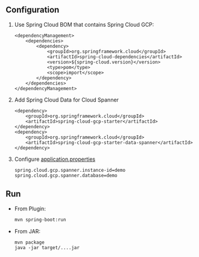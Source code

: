 ## Configuration

1. Use Spring Cloud BOM that contains Spring Cloud GCP:
   ```
   <dependencyManagement>
       <dependencies>
           <dependency>
               <groupId>org.springframework.cloud</groupId>
               <artifactId>spring-cloud-dependencies</artifactId>
               <version>${spring-cloud.version}</version>
               <type>pom</type>
               <scope>import</scope>
           </dependency>
       </dependencies>
   </dependencyManagement>
   ```

1. Add Spring Cloud Data for Cloud Spanner
   ```
   <dependency>
       <groupId>org.springframework.cloud</groupId>
	   <artifactId>spring-cloud-gcp-starter</artifactId>
   </dependency>
   <dependency>
       <groupId>org.springframework.cloud</groupId>
	   <artifactId>spring-cloud-gcp-starter-data-spanner</artifactId>
   </dependency>
   ```

1. Configure [application.properties](src/main/resources/applications.properties)
   ```
   spring.cloud.gcp.spanner.instance-id=demo
   spring.cloud.gcp.spanner.database=demo
   ```

## Run

* From Plugin:
  ```sh
  mvn spring-boot:run
  ```

* From JAR:
  ```
  mvn package
  java -jar target/....jar
  ```